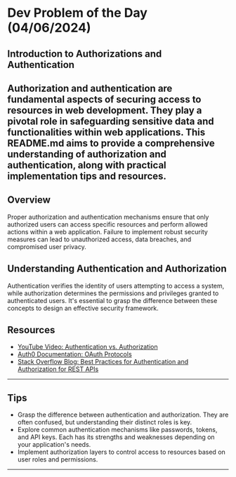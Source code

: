 # Dev Problem of the Day (04/06/2024)

## Introduction to Authorizations and Authentication
Authorization and authentication are fundamental aspects of securing access to resources in web development. They play a pivotal role in safeguarding sensitive data and functionalities within web applications. This README.md aims to provide a comprehensive understanding of authorization and authentication, along with practical implementation tips and resources.
---

## Overview
Proper authorization and authentication mechanisms ensure that only authorized users can access specific resources and perform allowed actions within a web application. Failure to implement robust security measures can lead to unauthorized access, data breaches, and compromised user privacy.

## Understanding Authentication and Authorization
Authentication verifies the identity of users attempting to access a system, while authorization determines the permissions and privileges granted to authenticated users. It's essential to grasp the difference between these concepts to design an effective security framework.

## Resources
- [YouTube Video: Authentication vs. Authorization](https://www.youtube.com/watch?v=AhaZtj5P2a8)
- [Auth0 Documentation: OAuth Protocols](https://auth0.com/docs/authenticate/protocols/oauth)
- [Stack Overflow Blog: Best Practices for Authentication and Authorization for REST APIs](https://stackoverflow.blog/2021/10/06/best-practices-for-authentication-and-authorization-for-rest-apis/)

---
## Tips
- Grasp the difference between authentication and authorization. They are often confused, but understanding their distinct roles is key.
- Explore common authentication mechanisms like passwords, tokens, and API keys. Each has its strengths and weaknesses depending on your application's needs.
- Implement authorization layers to control access to resources based on user roles and permissions.
---
